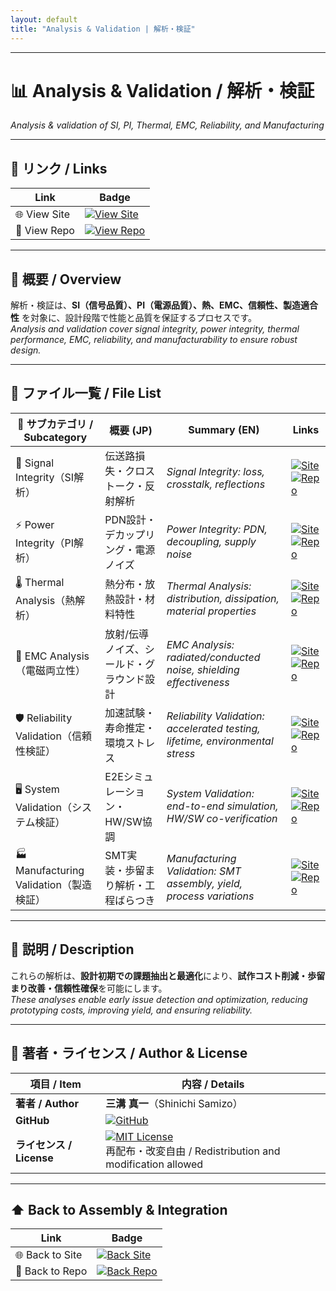 ```yaml
---
layout: default
title: "Analysis & Validation | 解析・検証"
---
```


---

# 📊 Analysis & Validation / 解析・検証
*Analysis & validation of SI, PI, Thermal, EMC, Reliability, and Manufacturing*

---

## 🔗 リンク / Links

| Link | Badge |
|---|---|
| 🌐 View Site | [![View Site](https://img.shields.io/badge/View-Site-brightgreen?style=for-the-badge&logo=githubpages)](https://samizo-aitl.github.io/Edusemi-Plus/Assembly-Integration/Analysis-Validation/) |
| 📂 View Repo | [![View Repo](https://img.shields.io/badge/View-Repo-blue?style=for-the-badge&logo=github)](https://github.com/Samizo-AITL/Edusemi-Plus/tree/main/Assembly-Integration/Analysis-Validation) |

---

## 📖 概要 / Overview
解析・検証は、**SI（信号品質）、PI（電源品質）、熱、EMC、信頼性、製造適合性** を対象に、設計段階で性能と品質を保証するプロセスです。  
*Analysis and validation cover signal integrity, power integrity, thermal performance, EMC, reliability, and manufacturability to ensure robust design.*  

---

## 📂 ファイル一覧 / File List

| 📘 サブカテゴリ / Subcategory | 概要 (JP) | Summary (EN) | Links |
|---|---|---|---|
| 📡 Signal Integrity（SI解析） | 伝送路損失・クロストーク・反射解析 | *Signal Integrity: loss, crosstalk, reflections* | [![Site](https://img.shields.io/badge/View-Site-brightgreen?style=for-the-badge&logo=githubpages)](https://samizo-aitl.github.io/Edusemi-Plus/Assembly-Integration/Analysis-Validation/Signal-Integrity/) [![Repo](https://img.shields.io/badge/View-Repo-blue?style=for-the-badge&logo=github)](https://github.com/Samizo-AITL/Edusemi-Plus/blob/main/Assembly-Integration/Analysis-Validation/Signal-Integrity.md) |
| ⚡ Power Integrity（PI解析） | PDN設計・デカップリング・電源ノイズ | *Power Integrity: PDN, decoupling, supply noise* | [![Site](https://img.shields.io/badge/View-Site-brightgreen?style=for-the-badge&logo=githubpages)](https://samizo-aitl.github.io/Edusemi-Plus/Assembly-Integration/Analysis-Validation/Power-Integrity/) [![Repo](https://img.shields.io/badge/View-Repo-blue?style=for-the-badge&logo=github)](https://github.com/Samizo-AITL/Edusemi-Plus/blob/main/Assembly-Integration/Analysis-Validation/Power-Integrity.md) |
| 🌡 Thermal Analysis（熱解析） | 熱分布・放熱設計・材料特性 | *Thermal Analysis: distribution, dissipation, material properties* | [![Site](https://img.shields.io/badge/View-Site-brightgreen?style=for-the-badge&logo=githubpages)](https://samizo-aitl.github.io/Edusemi-Plus/Assembly-Integration/Analysis-Validation/Thermal-Analysis/) [![Repo](https://img.shields.io/badge/View-Repo-blue?style=for-the-badge&logo=github)](https://github.com/Samizo-AITL/Edusemi-Plus/blob/main/Assembly-Integration/Analysis-Validation/Thermal-Analysis.md) |
| 📶 EMC Analysis（電磁両立性） | 放射/伝導ノイズ、シールド・グラウンド設計 | *EMC Analysis: radiated/conducted noise, shielding effectiveness* | [![Site](https://img.shields.io/badge/View-Site-brightgreen?style=for-the-badge&logo=githubpages)](https://samizo-aitl.github.io/Edusemi-Plus/Assembly-Integration/Analysis-Validation/EMC-Analysis/) [![Repo](https://img.shields.io/badge/View-Repo-blue?style=for-the-badge&logo=github)](https://github.com/Samizo-AITL/Edusemi-Plus/blob/main/Assembly-Integration/Analysis-Validation/EMC-Analysis.md) |
| 🛡 Reliability Validation（信頼性検証） | 加速試験・寿命推定・環境ストレス | *Reliability Validation: accelerated testing, lifetime, environmental stress* | [![Site](https://img.shields.io/badge/View-Site-brightgreen?style=for-the-badge&logo=githubpages)](https://samizo-aitl.github.io/Edusemi-Plus/Assembly-Integration/Analysis-Validation/Reliability-Validation/) [![Repo](https://img.shields.io/badge/View-Repo-blue?style=for-the-badge&logo=github)](https://github.com/Samizo-AITL/Edusemi-Plus/blob/main/Assembly-Integration/Analysis-Validation/Reliability-Validation.md) |
| 🖥 System Validation（システム検証） | E2Eシミュレーション・HW/SW協調 | *System Validation: end-to-end simulation, HW/SW co-verification* | [![Site](https://img.shields.io/badge/View-Site-brightgreen?style=for-the-badge&logo=githubpages)](https://samizo-aitl.github.io/Edusemi-Plus/Assembly-Integration/Analysis-Validation/System-Validation/) [![Repo](https://img.shields.io/badge/View-Repo-blue?style=for-the-badge&logo=github)](https://github.com/Samizo-AITL/Edusemi-Plus/blob/main/Assembly-Integration/Analysis-Validation/System-Validation.md) |
| 🏭 Manufacturing Validation（製造検証） | SMT実装・歩留まり解析・工程ばらつき | *Manufacturing Validation: SMT assembly, yield, process variations* | [![Site](https://img.shields.io/badge/View-Site-brightgreen?style=for-the-badge&logo=githubpages)](https://samizo-aitl.github.io/Edusemi-Plus/Assembly-Integration/Analysis-Validation/Manufacturing-Validation/) [![Repo](https://img.shields.io/badge/View-Repo-blue?style=for-the-badge&logo=github)](https://github.com/Samizo-AITL/Edusemi-Plus/blob/main/Assembly-Integration/Analysis-Validation/Manufacturing-Validation.md) |

---

## 📑 説明 / Description
これらの解析は、**設計初期での課題抽出と最適化**により、**試作コスト削減・歩留まり改善・信頼性確保**を可能にします。  
*These analyses enable early issue detection and optimization, reducing prototyping costs, improving yield, and ensuring reliability.*  

---

## 👤 著者・ライセンス / Author & License

| 項目 / Item | 内容 / Details |
|---|---|
| **著者 / Author** | **三溝 真一**（Shinichi Samizo） |
| **GitHub** | [![GitHub](https://img.shields.io/badge/GitHub-Samizo--AITL-blue?style=for-the-badge&logo=github)](https://github.com/Samizo-AITL) |
| **ライセンス / License** | [![MIT License](https://img.shields.io/badge/license-MIT-blue.svg?style=for-the-badge)](LICENSE) <br> 再配布・改変自由 / Redistribution and modification allowed |

---

## ⬆️ Back to Assembly & Integration

| Link | Badge |
|---|---|
| 🌐 Back to Site | [![Back Site](https://img.shields.io/badge/⬆️%20Back-Site-brightgreen?style=for-the-badge&logo=githubpages)](https://samizo-aitl.github.io/Edusemi-Plus/Assembly-Integration/) |
| 📂 Back to Repo | [![Back Repo](https://img.shields.io/badge/⬆️%20Back-Repo-blue?style=for-the-badge&logo=github)](https://github.com/Samizo-AITL/Edusemi-Plus/tree/main/Assembly-Integration) |
